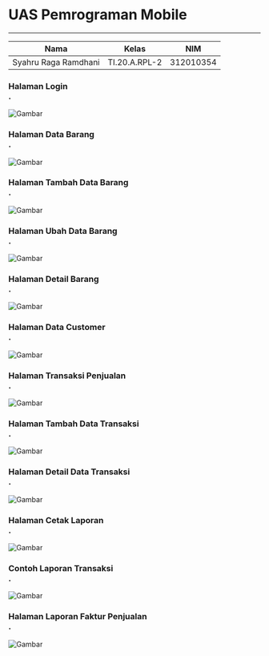 # **UAS Pemrograman Mobile**
  ---------------
|Nama			|Kelas		|NIM		|
|-----			|-----		|-----		|
|Syahru	Raga Ramdhani	|TI.20.A.RPL-2	|312010354	|

### **Halaman Login** <br>.

![Gambar](gambar/gambar1.PNG)<br>

### **Halaman Data Barang** <br>.

![Gambar](gambar/gambar2.PNG)<br>

### **Halaman Tambah Data Barang** <br>.

![Gambar](gambar/gambar3.PNG)<br>

### **Halaman Ubah Data Barang** <br>.

![Gambar](gambar/gambar4.PNG)<br>

### **Halaman Detail Barang** <br>.

![Gambar](gambar/gambar5.PNG)<br>

### **Halaman Data Customer** <br>.

![Gambar](gambar/gambar6.PNG)<br>

### **Halaman Transaksi Penjualan** <br>.

![Gambar](gambar/gambar7.PNG)<br>

### **Halaman Tambah Data Transaksi** <br>.

![Gambar](gambar/gambar8.PNG)<br>

### **Halaman Detail Data Transaksi** <br>.

![Gambar](gambar/gambar9.PNG)<br>

### **Halaman Cetak Laporan** <br>.

![Gambar](gambar/gambar10.PNG)<br>

### **Contoh Laporan Transaksi** <br>.

![Gambar](gambar/gambar11.PNG)<br>

### **Halaman Laporan Faktur Penjualan** <br>.

![Gambar](gambar/gambar12.PNG)<br>